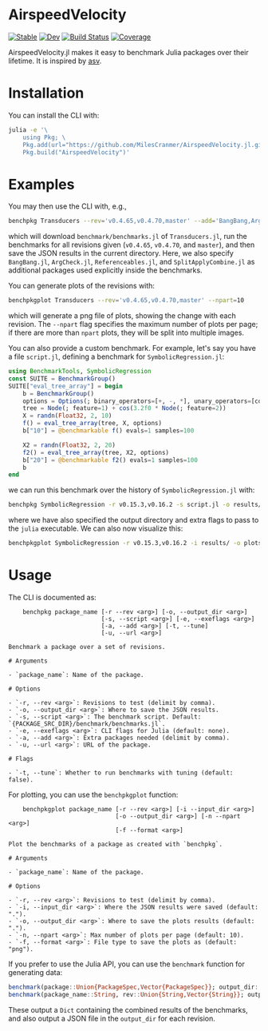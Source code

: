 # AirspeedVelocity

[![Stable](https://img.shields.io/badge/docs-stable-blue.svg)](https://MilesCranmer.github.io/AirspeedVelocity.jl/stable/)
[![Dev](https://img.shields.io/badge/docs-dev-blue.svg)](https://MilesCranmer.github.io/AirspeedVelocity.jl/dev/)
[![Build Status](https://github.com/MilesCranmer/AirspeedVelocity.jl/actions/workflows/CI.yml/badge.svg?branch=master)](https://github.com/MilesCranmer/AirspeedVelocity.jl/actions/workflows/CI.yml?query=branch%3Amaster)
[![Coverage](https://coveralls.io/repos/github/MilesCranmer/AirspeedVelocity.jl/badge.svg?branch=master)](https://coveralls.io/github/MilesCranmer/AirspeedVelocity.jl?branch=master)

AirspeedVelocity.jl makes it easy to benchmark Julia packages over their lifetime.
It is inspired by [asv](https://asv.readthedocs.io/en/stable/).

# Installation

You can install the CLI with:

```bash
julia -e '\
    using Pkg; \
    Pkg.add(url="https://github.com/MilesCranmer/AirspeedVelocity.jl.git"); \
    Pkg.build("AirspeedVelocity")'
```

# Examples

You may then use the CLI with, e.g.,

```bash
benchpkg Transducers --rev='v0.4.65,v0.4.70,master' --add='BangBang,ArgCheck,Referenceables,SplitApplyCombine'
```

which will download `benchmark/benchmarks.jl` of `Transducers.jl`,
run the benchmarks for all revisions given (`v0.4.65`, `v0.4.70`, and `master`),
and then save the JSON results in the current directory.
Here, we also specify `BangBang.jl`, `ArgCheck.jl`, `Referenceables.jl`, and
`SplitApplyCombine.jl` as additional packages used explicitly
inside the benchmarks.

You can generate plots of the revisions with:

```bash
benchpkgplot Transducers --rev='v0.4.65,v0.4.70,master' --npart=10
```

which will generate a png file of plots, showing the change with each revision.
The `--npart` flag specifies the maximum number of plots per page; if there are more
than `npart` plots, they will be split into multiple images.


You can also provide a custom benchmark.
For example, let's say you have a file `script.jl`, defining
a benchmark for `SymbolicRegression.jl`:

```julia
using BenchmarkTools, SymbolicRegression
const SUITE = BenchmarkGroup()
SUITE["eval_tree_array"] = begin
    b = BenchmarkGroup()
    options = Options(; binary_operators=[+, -, *], unary_operators=[cos])
    tree = Node(; feature=1) + cos(3.2f0 * Node(; feature=2))
    X = randn(Float32, 2, 10)
    f() = eval_tree_array(tree, X, options)
    b["10"] = @benchmarkable f() evals=1 samples=100

    X2 = randn(Float32, 2, 20)
    f2() = eval_tree_array(tree, X2, options)
    b["20"] = @benchmarkable f2() evals=1 samples=100
    b
end
```

we can run this benchmark over the history of `SymbolicRegression.jl` with:

```bash
benchpkg SymbolicRegression -r v0.15.3,v0.16.2 -s script.jl -o results/ --exeflags="--threads=4 -O3"
```

where we have also specified the output directory and extra flags to pass to the
`julia` executable. We can also now visualize this:

```bash
benchpkgplot SymbolicRegression -r v0.15.3,v0.16.2 -i results/ -o plots/ --format=pdf
```


# Usage

The CLI is documented as:

```
    benchpkg package_name [-r --rev <arg>] [-o, --output_dir <arg>]
                          [-s, --script <arg>] [-e, --exeflags <arg>]
                          [-a, --add <arg>] [-t, --tune]
                          [-u, --url <arg>]

Benchmark a package over a set of revisions.

# Arguments

- `package_name`: Name of the package.

# Options

- `-r, --rev <arg>`: Revisions to test (delimit by comma).
- `-o, --output_dir <arg>`: Where to save the JSON results.
- `-s, --script <arg>`: The benchmark script. Default: `{PACKAGE_SRC_DIR}/benchmark/benchmarks.jl`.
- `-e, --exeflags <arg>`: CLI flags for Julia (default: none).
- `-a, --add <arg>`: Extra packages needed (delimit by comma).
- `-u, --url <arg>`: URL of the package.

# Flags

- `-t, --tune`: Whether to run benchmarks with tuning (default: false).

```

For plotting, you can use the `benchpkgplot` function:

```
    benchpkgplot package_name [-r --rev <arg>] [-i --input_dir <arg>]
                              [-o --output_dir <arg>] [-n --npart <arg>]
                              [-f --format <arg>]

Plot the benchmarks of a package as created with `benchpkg`.

# Arguments

- `package_name`: Name of the package.

# Options

- `-r, --rev <arg>`: Revisions to test (delimit by comma).
- `-i, --input_dir <arg>`: Where the JSON results were saved (default: ".").
- `-o, --output_dir <arg>`: Where to save the plots results (default: ".").
- `-n, --npart <arg>`: Max number of plots per page (default: 10).
- `-f, --format <arg>`: File type to save the plots as (default: "png").
```

If you prefer to use the Julia API, you can use the `benchmark` function for generating data:

```julia
benchmark(package::Union{PackageSpec,Vector{PackageSpec}}; output_dir::String=".", script::Union{String,Nothing}=nothing, tune::Bool=false, exeflags::Cmd=``)
benchmark(package_name::String, rev::Union{String,Vector{String}}; output_dir::String=".", script::Union{String,Nothing}=nothing, tune::Bool=false, exeflags::Cmd=``)
```

These output a `Dict` containing the combined results of the benchmarks,
and also output a JSON file in the `output_dir` for each revision.